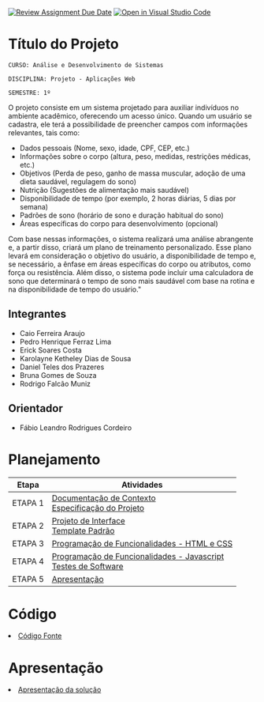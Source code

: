 [![Review Assignment Due Date](https://classroom.github.com/assets/deadline-readme-button-24ddc0f5d75046c5622901739e7c5dd533143b0c8e959d652212380cedb1ea36.svg)](https://classroom.github.com/a/lBgKY70F)
[![Open in Visual Studio Code](https://classroom.github.com/assets/open-in-vscode-718a45dd9cf7e7f842a935f5ebbe5719a5e09af4491e668f4dbf3b35d5cca122.svg)](https://classroom.github.com/online_ide?assignment_repo_id=11691172&assignment_repo_type=AssignmentRepo)
# Título do Projeto

`CURSO: Análise e Desenvolvimento de Sistemas`

`DISCIPLINA: Projeto - Aplicações Web`

`SEMESTRE: 1º`

O projeto consiste em um sistema projetado para auxiliar indivíduos no ambiente acadêmico, oferecendo um acesso único. Quando um usuário se cadastra, ele terá a possibilidade de preencher campos com informações relevantes, tais como:

- Dados pessoais (Nome, sexo, idade, CPF, CEP, etc.)
- Informações sobre o corpo (altura, peso, medidas, restrições médicas, etc.)
- Objetivos (Perda de peso, ganho de massa muscular, adoção de uma dieta saudável, regulagem do sono)
- Nutrição (Sugestões de alimentação mais saudável)
- Disponibilidade de tempo (por exemplo, 2 horas diárias, 5 dias por semana)
- Padrões de sono (horário de sono e duração habitual do sono)
- Áreas específicas do corpo para desenvolvimento (opcional)

Com base nessas informações, o sistema realizará uma análise abrangente e, a partir disso, criará um plano de treinamento personalizado. Esse plano levará em consideração o objetivo do usuário, a disponibilidade de tempo e, se necessário, a ênfase em áreas específicas do corpo ou atributos, como força ou resistência. Além disso, o sistema pode incluir uma calculadora de sono que determinará o tempo de sono mais saudável com base na rotina e na disponibilidade de tempo do usuário."

## Integrantes

* Caio Ferreira Araujo
* Pedro Henrique Ferraz Lima
* Erick Soares Costa
* Karolayne Ketheley Dias de Sousa
* Daniel Teles dos Prazeres
* Bruna Gomes de Souza
* Rodrigo Falcão Muniz

## Orientador

* Fábio Leandro Rodrigues Cordeiro

# Planejamento

| Etapa         | Atividades |
|  :----:   | ----------- |
| ETAPA 1         |[Documentação de Contexto](docs/context.md) <br> [Especificação do Projeto](docs/especification.md) |
| ETAPA 2         |[Projeto de Interface](docs/interface.md) <br> [Template Padrão](docs/template.md) |
| ETAPA 3         |[Programação de Funcionalidades - HTML e CSS](docs/development.md) |
| ETAPA 4        |[Programação de Funcionalidades - Javascript](docs/development.md) <br> [Testes de Software ](docs/tests.md) |
| ETAPA 5         | [Apresentação](presentation/README.md) |

# Código

<li><a href="src/README.md"> Código Fonte</a></li>

# Apresentação

<li><a href="presentation/README.md"> Apresentação da solução</a></li>
